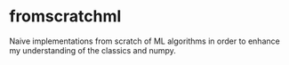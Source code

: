 # fromscratchml
Naive implementations from scratch of ML algorithms in order to enhance my understanding of the classics and numpy.
